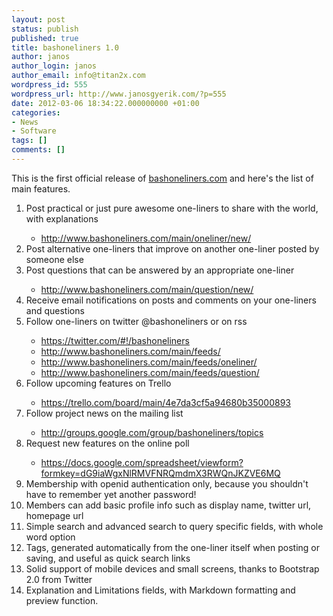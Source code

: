 ```yaml
---
layout: post
status: publish
published: true
title: bashoneliners 1.0
author: janos
author_login: janos
author_email: info@titan2x.com
wordpress_id: 555
wordpress_url: http://www.janosgyerik.com/?p=555
date: 2012-03-06 18:34:22.000000000 +01:00
categories:
- News
- Software
tags: []
comments: []
---
```

This is the first official release of <a href="http://www.bashoneliners.com/">bashoneliners.com</a> and here's the list of main features.
<ol>
	<li>Post practical or just pure awesome one-liners to share with the world, with explanations</li>
<ul>
	<li><a href="http://www.bashoneliners.com/main/oneliner/new/">http://www.bashoneliners.com/main/oneliner/new/</a></li>
</ul>
	<li>Post alternative one-liners that improve on another one-liner posted by someone else</li>
	<li>Post questions that can be answered by an appropriate one-liner</li>
<ul>
	<li><a href="http://www.bashoneliners.com/main/question/new/">http://www.bashoneliners.com/main/question/new/</a></li>
</ul>
	<li>Receive email notifications on posts and comments on your one-liners and questions</li>
	<li>Follow one-liners on twitter @bashoneliners or on rss</li>
<ul>
	<li><a href="https://twitter.com/#!/bashoneliners">https://twitter.com/#!/bashoneliners</a></li>
	<li><a href="http://www.bashoneliners.com/main/feeds/">http://www.bashoneliners.com/main/feeds/</a></li>
	<li><a href="http://www.bashoneliners.com/main/feeds/oneliner/">http://www.bashoneliners.com/main/feeds/oneliner/</a></li>
	<li><a href="http://www.bashoneliners.com/main/feeds/question/">http://www.bashoneliners.com/main/feeds/question/</a></li>
</ul>
	<li>Follow upcoming features on Trello</li>
<ul>
	<li><a href="https://trello.com/board/main/4e7da3cf5a94680b35000893">https://trello.com/board/main/4e7da3cf5a94680b35000893</a></li>
</ul>
	<li>Follow project news on the mailing list</li>
<ul>
	<li><a href="http://groups.google.com/group/bashoneliners/topics">http://groups.google.com/group/bashoneliners/topics</a></li>
</ul>
	<li>Request new features on the online poll</li>
<ul>
	<li><a href="https://docs.google.com/spreadsheet/viewform?formkey=dG9iaWgxNlRMVFNRQmdmX3RWQnJKZVE6MQ">https://docs.google.com/spreadsheet/viewform?formkey=dG9iaWgxNlRMVFNRQmdmX3RWQnJKZVE6MQ</a></li>
</ul>
	<li>Membership with openid authentication only, because you shouldn't have to remember yet another password!</li>
	<li>Members can add basic profile info such as display name, twitter url, homepage url</li>
	<li>Simple search and advanced search to query specific fields, with whole word option</li>
	<li>Tags, generated automatically from the one-liner itself when posting or saving, and useful as quick search links</li>
	<li>Solid support of mobile devices and small screens, thanks to Bootstrap 2.0 from Twitter</li>
	<li>Explanation and Limitations fields, with Markdown formatting and preview function.</li>
</ol>
